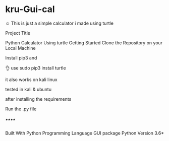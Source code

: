 # kru-Gui-cal
☺️ This is just a simple calculator i made using turtle 


Project Title

Python Calculator Using turtle
Getting Started
Clone the Repository on your Local Machine

Install pip3 and

👌 use sudo pip3 install turtle

it also works on kali linux

tested in kali & ubuntu

after installing the requirements

Run the .py file

[](https://github.com/kruz26/kru-Gui-cal/blob/main/example.jpg)
  ##### ****
Built With
Python Programming Language
GUI package
Python Version
3.6*

 
